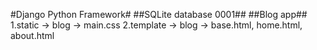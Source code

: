 #Django Python Framework#
##SQLite database 0001##
##Blog app##
1.static -> blog -> main.css
2.template -> blog -> base.html, home.html, about.html

